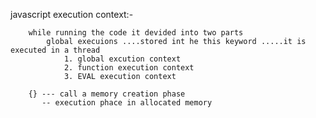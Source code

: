 javascript execution context:-

        while running the code it devided into two parts 
            global execuions ....stored int he this keyword .....it is executed in a thread
                1. global excution context
                2. function execution context
                3. EVAL execution context
 
        {} --- call a memory creation phase 
           -- execution phace in allocated memory 